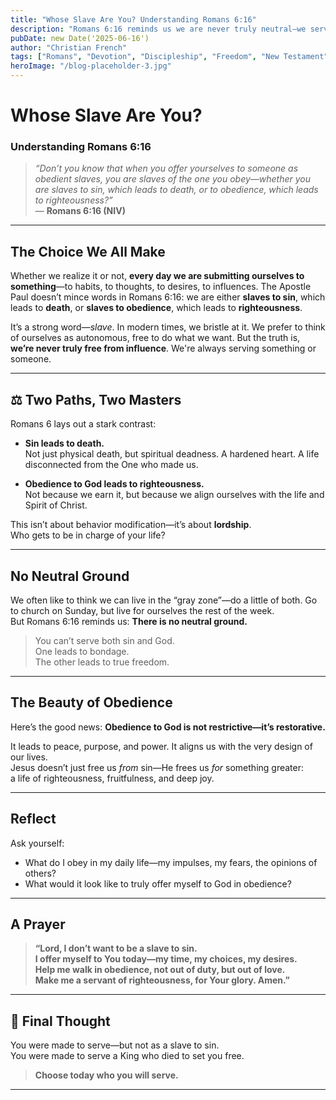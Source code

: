 ```yaml
---
title: "Whose Slave Are You? Understanding Romans 6:16"
description: "Romans 6:16 reminds us we are never truly neutral—we serve something. Learn what it means to be a slave to righteousness and how obedience to God leads to true freedom."
pubDate: new Date('2025-06-16')
author: "Christian French"
tags: ["Romans", "Devotion", "Discipleship", "Freedom", "New Testament"]
heroImage: "/blog-placeholder-3.jpg"
---
```


# Whose Slave Are You?  
### Understanding Romans 6:16

> *“Don’t you know that when you offer yourselves to someone as obedient slaves, you are slaves of the one you obey—whether you are slaves to sin, which leads to death, or to obedience, which leads to righteousness?”*  
> — **Romans 6:16 (NIV)**

---

## The Choice We All Make

Whether we realize it or not, **every day we are submitting ourselves to something**—to habits, to thoughts, to desires, to influences. The Apostle Paul doesn’t mince words in Romans 6:16: we are either **slaves to sin**, which leads to **death**, or **slaves to obedience**, which leads to **righteousness**.

It’s a strong word—*slave*. In modern times, we bristle at it. We prefer to think of ourselves as autonomous, free to do what we want. But the truth is, **we’re never truly free from influence**. We're always serving something or someone.

---

## ⚖️ Two Paths, Two Masters

Romans 6 lays out a stark contrast:

- **Sin leads to death.**  
  Not just physical death, but spiritual deadness. A hardened heart. A life disconnected from the One who made us.

- **Obedience to God leads to righteousness.**  
  Not because we earn it, but because we align ourselves with the life and Spirit of Christ.

This isn’t about behavior modification—it’s about **lordship**.  
Who gets to be in charge of your life?

---

## No Neutral Ground

We often like to think we can live in the “gray zone”—do a little of both. Go to church on Sunday, but live for ourselves the rest of the week.  
But Romans 6:16 reminds us: **There is no neutral ground.**

> You can’t serve both sin and God.  
> One leads to bondage.  
> The other leads to true freedom.

---

## The Beauty of Obedience

Here’s the good news: **Obedience to God is not restrictive—it’s restorative.**

It leads to peace, purpose, and power. It aligns us with the very design of our lives.  
Jesus doesn’t just free us *from* sin—He frees us *for* something greater:  
a life of righteousness, fruitfulness, and deep joy.

---

## Reflect

Ask yourself:

- What do I obey in my daily life—my impulses, my fears, the opinions of others?
- What would it look like to truly offer myself to God in obedience?

---

## A Prayer

> **“Lord, I don’t want to be a slave to sin.  
> I offer myself to You today—my time, my choices, my desires.  
> Help me walk in obedience, not out of duty, but out of love.  
> Make me a servant of righteousness, for Your glory. Amen.”**

---

## 💬 Final Thought

You were made to serve—but not as a slave to sin.  
You were made to serve a King who died to set you free.

> **Choose today who you will serve.**

---

